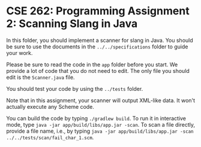 # CSE 262: Programming Assignment 2: Scanning Slang in Java

In this folder, you should implement a scanner for slang in Java.  You should
be sure to use the documents in the `../../specifications` folder to guide
your work.

Please be sure to read the code in the `app` folder before you start.  We
provide a lot of code that you do not need to edit.  The only file you should
edit is the `Scanner.java` file.

You should test your code by using the `../tests` folder.

Note that in this assignment, your scanner will output XML-like data.  It
won't actually execute any Scheme code.

You can build the code by typing `./gradlew build`.  To run it in interactive
mode, type `java -jar app/build/libs/app.jar -scan`.  To scan a file
directly, provide a file name, i.e., by typing `java -jar
app/build/libs/app.jar -scan ../../tests/scan/fail_char_1.scm`.
